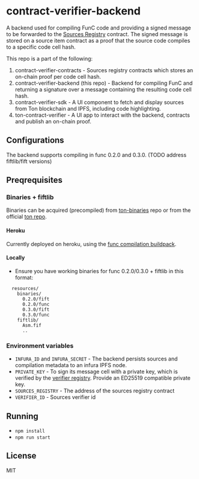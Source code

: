 # contract-verifier-backend
A backend used for compiling FunC code and providing a signed message to be forwarded to the [Sources Registry](https://github.com/ton-blockchain/TEPs/pull/91) contract.
The signed message is stored on a source item contract as a proof that the source code compiles to a specific code cell hash.

This repo is a part of the following:
1. contract-verifier-contracts - Sources registry contracts which stores an on-chain proof per code cell hash.
2. contract-verifier-backend (this repo) - Backend for compiling FunC and returning a signature over a message containing the resulting code cell hash.
3. contract-verifier-sdk - A UI component to fetch and display sources from Ton blockchain and IPFS, including code highlighting.
4. ton-contract-verifier - A UI app to interact with the backend, contracts and publish an on-chain proof.

## Configurations
The backend supports compiling in func 0.2.0 and 0.3.0.
(TODO address fiftlib/fift versions)

## Preqrequisites

### Binaries + fiftlib
Binaries can be acquired (precompiled) from [ton-binaries](https://github.com/ton-defi-org/ton-binaries) repo or from the official [ton repo](https://github.com/ton-blockchain/ton).

#### Heroku 
Currently deployed on heroku, using the [func compilation buildpack](https://github.com/ton-defi-org/heroku-buildpack-func-compiler/).

#### Locally
* Ensure you have working binaries for func 0.2.0/0.3.0 + fiftlib in this format:
```
  resources/
    binaries/
      0.2.0/fift
      0.2.0/func
      0.3.0/fift
      0.3.0/func
    fiftlib/
      Asm.fif
      ..
```

### Environment variables
* `INFURA_ID` and `INFURA_SECRET` - The backend persists sources and compilation metadata to an infura IPFS node.
* `PRIVATE_KEY` - To sign its message cell with a private key, which is verified by the [verifier registry](https://github.com/ton-blockchain/TEPs/pull/91). Provide an ED25519 compatible private key.
* `SOURCES_REGISTRY` - The address of the sources registry contract
* `VERIFIER_ID` - Sources verifier id

## Running
* `npm install`
* `npm run start`

## License
MIT
